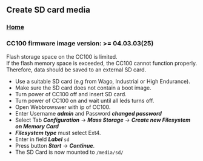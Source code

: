## Create SD card media

### [Home](README.md)

### CC100 firmware image version: >= 04.03.03(25)

Flash storage space on the CC100 is limited.<br>
If the flash memory space is exceeded, the CC100 cannot function properly.<br>
Therefore, data should be saved to an external SD card.<br>

- Use a suitable SD card (e.g from Wago, Industrial or High Endurance).
- Make sure the SD card does not contain a boot image.
- Turn power of CC100 off and insert SD card.
- Turn power of CC100 on and wait until all leds turns off.
- Open Webbrowswer with ip of CC100.
- Enter Username ***admin*** and Password ***changed password***
- Select Tab ***Configuration*** -> ***Mass Storage*** -> ***Create new Filesystem on Memory Card***
- ***Filesystem type*** must select Ext4.
- Enter in field ***Label*** `sd`
- Press button ***Start*** -> ***Continue***.
- The SD Card is now mounted to `/media/sd/`

